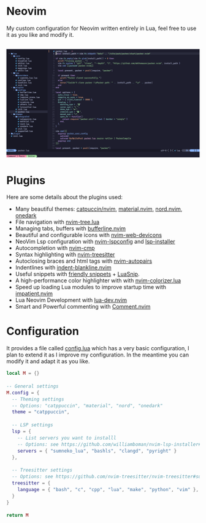 # Neovim
My custom configuration for Neovim written entirely in Lua, feel free to use it as you like and modify it.

##
![Neovim](screenshots/screenshots.png)

# Plugins

Here are some details about the plugins used:

- Many beautiful themes: [catpuccin/nvim](https://github.com/catppuccin/nvim), [material.nvim](https://github.com/marko-cerovac/material.nvim), [nord.nvim](https://github.com/shaunsingh/nord.nvim), [onedark](https://github.com/navarasu/onedark.nvim)
- File navigation with [nvim-tree.lua](https://github.com/kyazdani42/nvim-tree.lua)
- Managing tabs, buffers with [bufferline.nvim](https://github.com/akinsho/bufferline.nvim)
- Beautiful and configurable icons with [nvim-web-devicons](https://github.com/kyazdani42/nvim-web-devicons)
- NeoVim Lsp configuration with [nvim-lspconfig](https://github.com/neovim/nvim-lspconfig) and [lsp-installer](https://github.com/williamboman/nvim-lsp-installer/)
- Autocompletion with [nvim-cmp](https://github.com/hrsh7th/nvim-cmp)
- Syntax highlighting with [nvim-treesitter](https://github.com/nvim-treesitter/nvim-treesitter)
- Autoclosing braces and html tags with [nvim-autopairs](https://github.com/windwp/nvim-autopairs)
- Indentlines with [indent-blankline.nvim](https://github.com/lukas-reineke/indent-blankline.nvim)
- Useful snippets with [friendly snippets](https://github.com/rafamadriz/friendly-snippets) + [LuaSnip](https://github.com/L3MON4D3/LuaSnip).
- A high-performance color highlighter with with [nvim-colorizer.lua](https://github.com/norcalli/nvim-colorizer.lua)
- Speed up loading Lua modules to improve startup time with [impatient.nvim](https://github.com/lewis6991/impatient.nvim)
- Lua Neovim Development with [lua-dev.nvim](https://github.com/folke/lua-dev.nvim)
- Smart and Powerful commenting with [Comment.nvim](https://github.com/numToStr/Comment.nvim)

# Configuration

It provides a file called [config.lua](https://github.com/rosmerlopez24/my-neovim/blob/main/lua/core/config.lua) which has a very basic configuration, I plan to extend it as I improve my configuration. In the meantime you can modify it and adapt it as you like.

```lua
local M = {}

-- General settings
M.config = {
  -- Theming settings
  -- Options: "catppuccin", "material", "nord", "onedark"
  theme = "catppuccin",

  -- LSP settings
  lsp = {
    -- List servers you want to installl
    -- Options: see https://github.com/williamboman/nvim-lsp-installer#available-lsps
    servers = { "sumneko_lua", "bashls", "clangd", "pyright" }
  },

  -- Treesitter settings
  -- Options: see https://github.com/nvim-treesitter/nvim-treesitter#supported-languages
  treesitter = {
    language = { "bash", "c", "cpp", "lua", "make", "python", "vim" },
  }
}

return M
```
